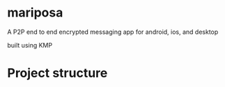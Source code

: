 # mariposa
A P2P end to end encrypted messaging app for android, ios, and desktop

built using KMP

# Project structure
